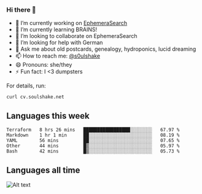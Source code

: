 ### Hi there 👋

<!--
**soulshake/soulshake** is a ✨ _special_ ✨ repository because its `README.md` (this file) appears on your GitHub profile.

Here are some ideas to get you started:

- 🔭 I’m currently working on ...
- 🌱 I’m currently learning ...
- 👯 I’m looking to collaborate on ...
- 🤔 I’m looking for help with ...
- 💬 Ask me about ...
- 📫 How to reach me: ...
- 😄 Pronouns: ...
- ⚡ Fun fact: ...
-->


- 🔭 I’m currently working on [EphemeraSearch](https://www.ephemerasearch.com/)
- 🌱 I’m currently learning BRAINS!
- 👯 I’m looking to collaborate on EphemeraSearch
- 🤔 I’m looking for help with German
- 💬 Ask me about old postcards, genealogy, hydroponics, lucid dreaming
- 📫 How to reach me: [@s0ulshake](https://twitter.com/soulshake)
- 😄 Pronouns: she/they
- ⚡ Fun fact: I <3 dumpsters

For details, run:

```
curl cv.soulshake.net
```

## Languages this week

<!--START_SECTION:waka-->
```text
Terraform   8 hrs 26 mins   █████████████████░░░░░░░░   67.97 % 
Markdown    1 hr 1 min      ██░░░░░░░░░░░░░░░░░░░░░░░   08.19 % 
YAML        56 mins         ██░░░░░░░░░░░░░░░░░░░░░░░   07.65 % 
Other       44 mins         █▒░░░░░░░░░░░░░░░░░░░░░░░   05.97 % 
Bash        42 mins         █▒░░░░░░░░░░░░░░░░░░░░░░░   05.73 % 
```
<!--END_SECTION:waka-->

## Languages all time
![Alt text](https://wakatime.com/share/@aj/6aa10b67-a5e9-4fb1-acaf-8692f4385172.svg)
